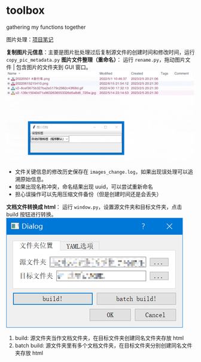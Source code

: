 # toolbox

gathering my functions together

图片处理：[项目笔记](https://www.notion.so/mightymjolnir/22c4306ed4c34a7b8ff4951718344002)

**复制图片元信息**：主要是图片批处理过后复制源文件的创建时间和修改时间，运行 `copy_pic_metadata.py`
**图片文件整理（重命名）**：
运行 `rename.py`，拖动图片文件 | 包含图片的文件夹到 GUI 窗口。
![alt](assets/20230205.gif)

- 文件关键信息的修改历史保存在 `images_change.log`，如果出现误处理可以追溯原始信息。
- 如果出现名称冲突，命名结果出现 uuid，可以尝试重新命名
- 担心误操作可以先用压缩文件备份（但是创建时间还是会丢失）

**文档文件转换成 html**：
运行 `window.py`，设置源文件夹和目标文件夹，点击 build 按钮进行转换。
![](assets/2023-02-25-16-43-38.png)

1. build: 源文件夹当作文档文件夹，在目标文件夹创建同名文件夹存放 html
2. batch build: 源文件夹里有多个文档文件夹，在目标文件夹分别创建同名文件夹存放 html
